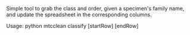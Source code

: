 Simple tool to grab the class and order, given a specimen's family name, and update the spreadsheet in the corresponding columns.

Usage: python mtcclean classify [startRow] [endRow]